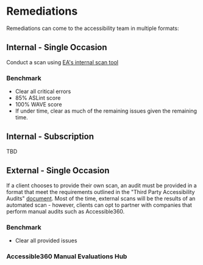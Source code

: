 # Remediations
Remediations can come to the accessibility team in multiple formats: 

## Internal - Single Occasion
Conduct a scan using [EA's internal scan tool](./automated-scanner.md)

### Benchmark
- Clear all critical errors
- 85% ASLint score
- 100% WAVE score
- If under time, clear as much of the remaining issues given the remaining time.

## Internal - Subscription
TBD

## External - Single Occasion
If a client chooses to provide their own scan, an audit must be provided in a format that meet the requirements outlined in the "Third Party Accessibility Audits" [document](https://www.dropbox.com/s/c7www59b6nsxapc/Q4%20Activations%20-%20Third%20Party%20Accessibility%20Audits.pdf?dl=0). Most of the time, external scans will be the results of an automated scan - however, clients can opt to partner with companies that perform manual audits such as Accessible360. 

### Benchmark
- Clear all provided issues

### Accessible360 Manual Evaluations Hub
